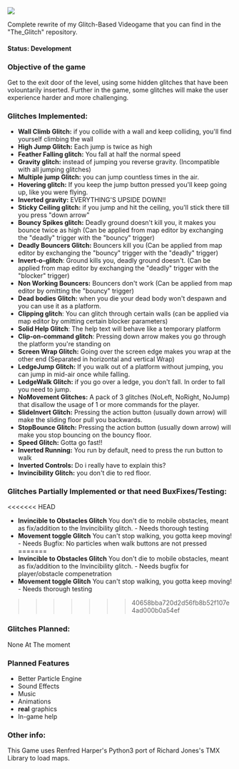 ![](https://cloud.githubusercontent.com/assets/6682630/10658144/52151062-7894-11e5-8eaa-3bfb5f74cdc7.png)

Complete rewrite of my Glitch-Based Videogame that you can find in the
"The_Glitch" repository.

#### Status: Development

### Objective of the game
Get to the exit door of the level, using some hidden glitches that
have been volountarily inserted.
Further in the game, some glitches will make the user experience harder
and more challenging.

### Glitches Implemented:
- **Wall Climb Glitch:** if you collide with a wall and keep colliding, you'll find yourself climbing the wall
- **High Jump Glitch:** Each jump is twice as high
- **Feather Falling glitch:** You fall at half the normal speed
- **Gravity glitch:** instead of jumping you reverse gravity. (Incompatible with all jumping glitches)
- **Multiple jump Glitch:** you can jump countless times in the air.
- **Hovering glitch:** If you keep the jump button pressed you'll keep going up, like you were flying.
- **Inverted gravity:** EVERYTHING'S UPSIDE DOWN!!
- **Sticky Ceiling glitch:** if you jump and hit the ceiling, you'll stick there till you press "down arrow"
- **Bouncy Spikes glitch:** Deadly ground doesn't kill you, it makes you bounce twice as high (Can be applied from map editor by exchanging the "deadly" trigger with the "bouncy" trigger)
- **Deadly Bouncers Glitch:** Bouncers kill you (Can be applied from map editor by exchanging the "bouncy" trigger with the "deadly" trigger)
- **Invert-o-glitch**: Ground kills you, deadly ground doesn't. (Can be applied from map editor by exchanging the "deadly" trigger with the "blocker" trigger)
- **Non Working Bouncers:** Bouncers don't work (Can be applied from map editor by omitting the "bouncy" trigger)
- **Dead bodies Glitch:** when you die your dead body won't despawn and you can use it as a platform.
- **Clipping glitch**: You can glitch through certain walls (can be applied via map editor by omitting certain blocker parameters)
- **Solid Help Glitch**: The help text will behave like a temporary platform
- **Clip-on-command glitch**: Pressing down arrow makes you go through the platform you're standing on
- **Screen Wrap Glitch:** Going over the screen edge makes you wrap at the other end (Separated in horizontal and vertical Wrap)
- **LedgeJump Glitch:** If you walk out of a platform without jumping, you can jump in mid-air once while falling.
- **LedgeWalk Glitch:** if you go over a ledge, you don't fall. In order to fall you need to jump.
- **NoMovement Glitches:** A pack of 3 glitches (NoLeft, NoRight, NoJump) that disallow the usage of 1 or more commands for the player.
- **SlideInvert Glitch:** Pressing the action button (usually down arrow) will make the sliding floor pull you backwards.
- **StopBounce Glitch:** Pressing the action button (usually down arrow) will make you stop bouncing on the bouncy floor.
- **Speed Glitch:** Gotta go fast!!
- **Inverted Running:** You run by default, need to press the run button to walk
- **Inverted Controls:** Do i really have to explain this?
- **Invincibility Glitch:** you don't die to red floor.

### Glitches Partially Implemented or that need BuxFixes/Testing:
<<<<<<< HEAD
- **Invincible to Obstacles Glitch** You don't die to mobile obstacles, meant as fix/addition to the Invincibility glitch. - Needs thorough testing
- **Movement toggle Glitch** You can't stop walking, you gotta keep moving! - Needs Bugfix: No particles when walk buttons are not pressed
=======
- **Invincible to Obstacles Glitch** You don't die to mobile obstacles, meant as fix/addition to the Invincibility glitch. - Needs bugfix for player/obstacle compenetration
- **Movement toggle Glitch** You can't stop walking, you gotta keep moving! - Needs thorough testing
>>>>>>> 40658bba720d2d56fb8b52f107e4ad000b0a54ef

### Glitches Planned:
None At The moment

### Planned Features
- Better Particle Engine
- Sound Effects
- Music
- Animations
- **real** graphics
- In-game help

### Other info:
This Game uses Renfred Harper's Python3 port of Richard Jones's TMX Library to load maps.
